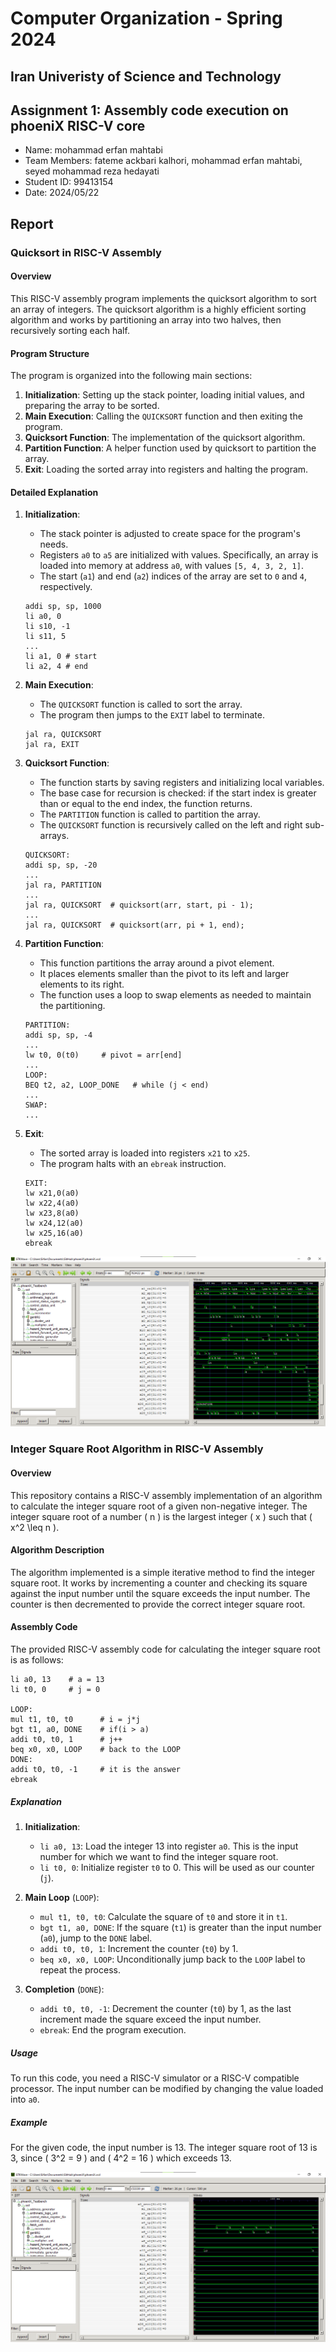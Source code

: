 Computer Organization - Spring 2024
==============================================================
## Iran Univeristy of Science and Technology
## Assignment 1: Assembly code execution on phoeniX RISC-V core

- Name: mohammad erfan mahtabi
- Team Members: fateme ackbari kalhori, mohammad erfan mahtabi, seyed mohammad reza hedayati
- Student ID: 99413154
- Date: 2024/05/22

## Report

### Quicksort in RISC-V Assembly

#### Overview
This RISC-V assembly program implements the quicksort algorithm to sort an array of integers. The quicksort algorithm is a highly efficient sorting algorithm and works by partitioning an array into two halves, then recursively sorting each half.

#### Program Structure
The program is organized into the following main sections:
1. **Initialization**: Setting up the stack pointer, loading initial values, and preparing the array to be sorted.
2. **Main Execution**: Calling the `QUICKSORT` function and then exiting the program.
3. **Quicksort Function**: The implementation of the quicksort algorithm.
4. **Partition Function**: A helper function used by quicksort to partition the array.
5. **Exit**: Loading the sorted array into registers and halting the program.

#### Detailed Explanation

1. **Initialization**:
    - The stack pointer is adjusted to create space for the program's needs.
    - Registers `a0` to `a5` are initialized with values. Specifically, an array is loaded into memory at address `a0`, with values `[5, 4, 3, 2, 1]`.
    - The start (`a1`) and end (`a2`) indices of the array are set to `0` and `4`, respectively.

    ```assembly
    addi sp, sp, 1000
    li a0, 0
    li s10, -1
    li s11, 5
    ...
    li a1, 0 # start
    li a2, 4 # end
    ```

2. **Main Execution**:
    - The `QUICKSORT` function is called to sort the array.
    - The program then jumps to the `EXIT` label to terminate.

    ```assembly
    jal ra, QUICKSORT
    jal ra, EXIT
    ```

3. **Quicksort Function**:
    - The function starts by saving registers and initializing local variables.
    - The base case for recursion is checked: if the start index is greater than or equal to the end index, the function returns.
    - The `PARTITION` function is called to partition the array.
    - The `QUICKSORT` function is recursively called on the left and right sub-arrays.

    ```assembly
    QUICKSORT:
    addi sp, sp, -20
    ...
    jal ra, PARTITION
    ...
    jal ra, QUICKSORT  # quicksort(arr, start, pi - 1);
    ...
    jal ra, QUICKSORT  # quicksort(arr, pi + 1, end);
    ```

4. **Partition Function**:
    - This function partitions the array around a pivot element.
    - It places elements smaller than the pivot to its left and larger elements to its right.
    - The function uses a loop to swap elements as needed to maintain the partitioning.

    ```assembly
    PARTITION:
    addi sp, sp, -4
    ...
    lw t0, 0(t0)     # pivot = arr[end]
    ...
    LOOP:
    BEQ t2, a2, LOOP_DONE   # while (j < end)
    ...
    SWAP:
    ...
    ```

5. **Exit**:
    - The sorted array is loaded into registers `x21` to `x25`.
    - The program halts with an `ebreak` instruction.

    ```assembly
    EXIT:
    lw x21,0(a0)
    lw x22,4(a0)
    lw x23,8(a0)
    lw x24,12(a0)
    lw x25,16(a0)
    ebreak
    ```
![Quicksort](https://github.com/Uvthk/phoeniX/blob/main/images/quicksort.png)

### Integer Square Root Algorithm in RISC-V Assembly

#### Overview

This repository contains a RISC-V assembly implementation of an algorithm to calculate the integer square root of a given non-negative integer. The integer square root of a number \( n \) is the largest integer \( x \) such that \( x^2 \leq n \).

#### Algorithm Description

The algorithm implemented is a simple iterative method to find the integer square root. It works by incrementing a counter and checking its square against the input number until the square exceeds the input number. The counter is then decremented to provide the correct integer square root.

#### Assembly Code

The provided RISC-V assembly code for calculating the integer square root is as follows:

```assembly
li a0, 13    # a = 13
li t0, 0     # j = 0

LOOP:
mul t1, t0, t0      # i = j*j
bgt t1, a0, DONE    # if(i > a)
addi t0, t0, 1      # j++
beq x0, x0, LOOP    # back to the LOOP
DONE:
addi t0, t0, -1     # it is the answer
ebreak
```

##### Explanation

1. **Initialization**:
    - `li a0, 13`: Load the integer 13 into register `a0`. This is the input number for which we want to find the integer square root.
    - `li t0, 0`: Initialize register `t0` to 0. This will be used as our counter (`j`).

2. **Main Loop** (`LOOP`):
    - `mul t1, t0, t0`: Calculate the square of `t0` and store it in `t1`.
    - `bgt t1, a0, DONE`: If the square (`t1`) is greater than the input number (`a0`), jump to the `DONE` label.
    - `addi t0, t0, 1`: Increment the counter (`t0`) by 1.
    - `beq x0, x0, LOOP`: Unconditionally jump back to the `LOOP` label to repeat the process.

3. **Completion** (`DONE`):
    - `addi t0, t0, -1`: Decrement the counter (`t0`) by 1, as the last increment made the square exceed the input number.
    - `ebreak`: End the program execution.

##### Usage

To run this code, you need a RISC-V simulator or a RISC-V compatible processor. The input number can be modified by changing the value loaded into `a0`.

##### Example

For the given code, the input number is 13. The integer square root of 13 is 3, since \( 3^2 = 9 \) and \( 4^2 = 16 \) which exceeds 13.

![Int_sqrt](https://github.com/Uvthk/phoeniX/blob/main/images/int_sqrt.png)
